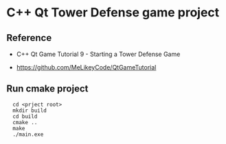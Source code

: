 # C++ Qt Tower Defense game project


## Reference
- C++ Qt Game Tutorial 9 - Starting a Tower Defense Game

- https://github.com/MeLikeyCode/QtGameTutorial



## Run cmake project
```
  cd <prject root>
  mkdir build
  cd build
  cmake ..
  make
  ./main.exe
```